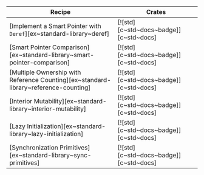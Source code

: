| Recipe | Crates |
|---|---|
| [Implement a Smart Pointer with `Deref`][ex~standard-library~deref] | [![std][c~std~docs~badge]][c~std~docs] |
| [Smart Pointer Comparison][ex~standard-library~smart-pointer-comparison] | [![std][c~std~docs~badge]][c~std~docs] |
| [Multiple Ownership with Reference Counting][ex~standard-library~reference-counting] | [![std][c~std~docs~badge]][c~std~docs] |
| [Interior Mutability][ex~standard-library~interior-mutability] | [![std][c~std~docs~badge]][c~std~docs] |
| [Lazy Initialization][ex~standard-library~lazy-initialization] | [![std][c~std~docs~badge]][c~std~docs] |
| [Synchronization Primitives][ex~standard-library~sync-primitives] | [![std][c~std~docs~badge]][c~std~docs] |
